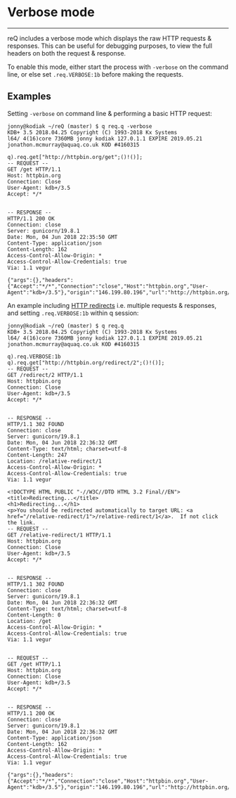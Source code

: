 # Verbose mode

---

reQ includes a verbose mode which displays the raw HTTP requests & responses.
This can be useful for debugging purposes, to view the full headers on both the
request & response.

To enable this mode, either start the process with `-verbose` on the command
line, or else set `.req.VERBOSE:1b` before making the requests.

## Examples

Setting `-verbose` on command line & performing a basic HTTP request:

```
jonny@kodiak ~/reQ (master) $ q req.q -verbose
KDB+ 3.5 2018.04.25 Copyright (C) 1993-2018 Kx Systems
l64/ 4(16)core 7360MB jonny kodiak 127.0.1.1 EXPIRE 2019.05.21 jonathon.mcmurray@aquaq.co.uk KOD #4160315

q).req.get["http://httpbin.org/get";()!()];
-- REQUEST --
GET /get HTTP/1.1
Host: httpbin.org
Connection: Close
User-Agent: kdb+/3.5
Accept: */*


-- RESPONSE --
HTTP/1.1 200 OK
Connection: close
Server: gunicorn/19.8.1
Date: Mon, 04 Jun 2018 22:35:50 GMT
Content-Type: application/json
Content-Length: 162
Access-Control-Allow-Origin: *
Access-Control-Allow-Credentials: true
Via: 1.1 vegur

{"args":{},"headers":{"Accept":"*/*","Connection":"close","Host":"httpbin.org","User-Agent":"kdb+/3.5"},"origin":"146.199.80.196","url":"http://httpbin.org/get"}
```

An example including [HTTP redirects](../features/redirects.md) i.e. multiple requests & responses, and setting `.req.VERBOSE:1b` within q session:

```
jonny@kodiak ~/reQ (master) $ q req.q
KDB+ 3.5 2018.04.25 Copyright (C) 1993-2018 Kx Systems
l64/ 4(16)core 7360MB jonny kodiak 127.0.1.1 EXPIRE 2019.05.21 jonathon.mcmurray@aquaq.co.uk KOD #4160315

q).req.VERBOSE:1b
q).req.get["http://httpbin.org/redirect/2";()!()];
-- REQUEST --
GET /redirect/2 HTTP/1.1
Host: httpbin.org
Connection: Close
User-Agent: kdb+/3.5
Accept: */*


-- RESPONSE --
HTTP/1.1 302 FOUND
Connection: close
Server: gunicorn/19.8.1
Date: Mon, 04 Jun 2018 22:36:32 GMT
Content-Type: text/html; charset=utf-8
Content-Length: 247
Location: /relative-redirect/1
Access-Control-Allow-Origin: *
Access-Control-Allow-Credentials: true
Via: 1.1 vegur

<!DOCTYPE HTML PUBLIC "-//W3C//DTD HTML 3.2 Final//EN">
<title>Redirecting...</title>
<h1>Redirecting...</h1>
<p>You should be redirected automatically to target URL: <a href="/relative-redirect/1">/relative-redirect/1</a>.  If not click the link.
-- REQUEST --
GET /relative-redirect/1 HTTP/1.1
Host: httpbin.org
Connection: Close
User-Agent: kdb+/3.5
Accept: */*


-- RESPONSE --
HTTP/1.1 302 FOUND
Connection: close
Server: gunicorn/19.8.1
Date: Mon, 04 Jun 2018 22:36:32 GMT
Content-Type: text/html; charset=utf-8
Content-Length: 0
Location: /get
Access-Control-Allow-Origin: *
Access-Control-Allow-Credentials: true
Via: 1.1 vegur


-- REQUEST --
GET /get HTTP/1.1
Host: httpbin.org
Connection: Close
User-Agent: kdb+/3.5
Accept: */*


-- RESPONSE --
HTTP/1.1 200 OK
Connection: close
Server: gunicorn/19.8.1
Date: Mon, 04 Jun 2018 22:36:32 GMT
Content-Type: application/json
Content-Length: 162
Access-Control-Allow-Origin: *
Access-Control-Allow-Credentials: true
Via: 1.1 vegur

{"args":{},"headers":{"Accept":"*/*","Connection":"close","Host":"httpbin.org","User-Agent":"kdb+/3.5"},"origin":"146.199.80.196","url":"http://httpbin.org/get"}
```